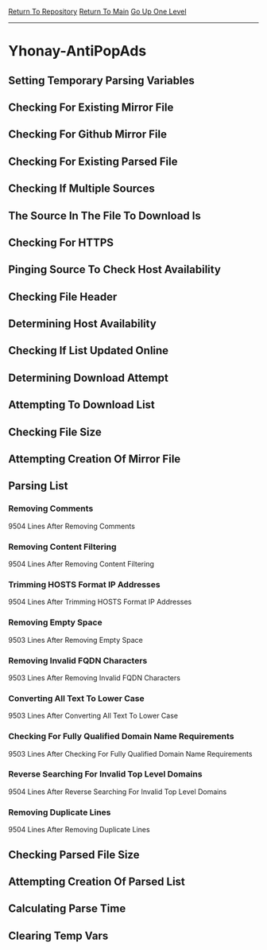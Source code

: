 [Return To Repository](https://github.com/deathbybandaid/piholeparser/)
[Return To Main](https://github.com/deathbybandaid/piholeparser/blob/master/RecentRunLogs/Mainlog.md)
[Go Up One Level](https://github.com/deathbybandaid/piholeparser/blob/master/RecentRunLogs/TopLevelScripts/30-Processing-External-Blacklists.md)
____________________________________
# Yhonay-AntiPopAds
## Setting Temporary Parsing Variables
## Checking For Existing Mirror File
## Checking For Github Mirror File
## Checking For Existing Parsed File
## Checking If Multiple Sources
## The Source In The File To Download Is
## Checking For HTTPS
## Pinging Source To Check Host Availability
## Checking File Header
## Determining Host Availability
## Checking If List Updated Online
## Determining Download Attempt
## Attempting To Download List
## Checking File Size
## Attempting Creation Of Mirror File
## Parsing List
### Removing Comments
9504 Lines After Removing Comments
### Removing Content Filtering
9504 Lines After Removing Content Filtering
### Trimming HOSTS Format IP Addresses
9504 Lines After Trimming HOSTS Format IP Addresses
### Removing Empty Space
9503 Lines After Removing Empty Space
### Removing Invalid FQDN Characters
9503 Lines After Removing Invalid FQDN Characters
### Converting All Text To Lower Case
9503 Lines After Converting All Text To Lower Case
### Checking For Fully Qualified Domain Name Requirements
9503 Lines After Checking For Fully Qualified Domain Name Requirements
### Reverse Searching For Invalid Top Level Domains
9504 Lines After Reverse Searching For Invalid Top Level Domains
### Removing Duplicate Lines
9504 Lines After Removing Duplicate Lines
## Checking Parsed File Size
## Attempting Creation Of Parsed List
## Calculating Parse Time
## Clearing Temp Vars
